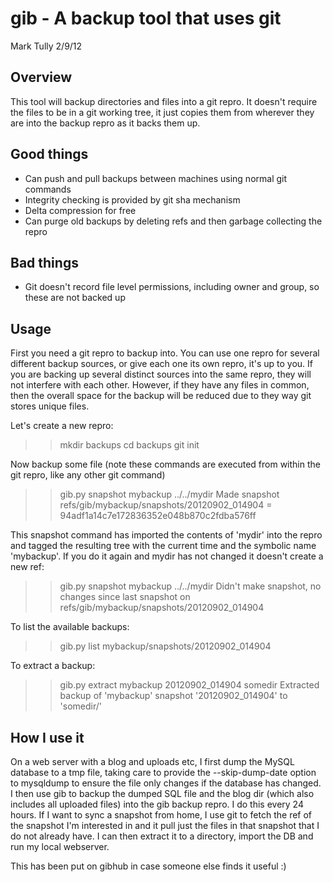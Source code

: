 gib - A backup tool that uses git
=================================

Mark Tully
2/9/12

Overview
--------
This tool will backup directories and files into a git repro. It doesn't require the files to be in a git working tree, it just copies them from wherever they are into the backup repro as it backs them up.

Good things
-----------
* Can push and pull backups between machines using normal git commands
* Integrity checking is provided by git sha mechanism
* Delta compression for free
* Can purge old backups by deleting refs and then garbage collecting the repro

Bad things
----------
* Git doesn't record file level permissions, including owner and group, so these are not backed up

Usage
-----
First you need a git repro to backup into. You can use one repro for several different backup sources, or give each one its own repro, it's up to you. If you are backing up several distinct sources into the same repro, they will not interfere with each other. However, if they have any files in common, then the overall space for the backup will be reduced due to they way git stores unique files.

Let's create a new repro:

> > mkdir backups
> > cd backups
> > git init

Now backup some file (note these commands are executed from within the git repro, like any other git command)

> > gib.py snapshot mybackup ../../mydir 
> Made snapshot refs/gib/mybackup/snapshots/20120902_014904 = 94adf1a14c7e172836352e048b870c2fdba576ff

This snapshot command has imported the contents of 'mydir' into the repro and tagged the resulting tree with the current time and the symbolic name 'mybackup'. If you do it again and mydir has not changed it doesn't create a new ref:

> > gib.py snapshot mybackup ../../mydir 
> Didn't make snapshot, no changes since last snapshot on refs/gib/mybackup/snapshots/20120902_014904

To list the available backups:

> > gib.py list
> mybackup/snapshots/20120902_014904

To extract a backup:

> > gib.py extract mybackup 20120902_014904 somedir
> Extracted backup of 'mybackup' snapshot '20120902_014904' to 'somedir/' 

How I use it
------------
On a web server with a blog and uploads etc, I first dump the MySQL database to a tmp file, taking care to provide the --skip-dump-date option to mysqldump to ensure the file only changes if the database has changed. I then use gib to backup the dumped SQL file and the blog dir (which also includes all uploaded files) into the gib backup repro. I do this every 24 hours. If I want to sync a snapshot from home, I use git to fetch the ref of the snapshot I'm interested in and it pull just the files in that snapshot that I do not already have. I can then extract it to a directory, import the DB and run my local webserver.



This has been put on gibhub in case someone else finds it useful :)
